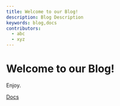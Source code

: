 ```yaml
---
title: Welcome to our Blog!
description: Blog Description
keywords: blog,docs
contributors:
  - abc
  - xyz
---
```


# Welcome to our Blog!

Enjoy.

[Docs](../../docs/getting-started/index.md#hash)
